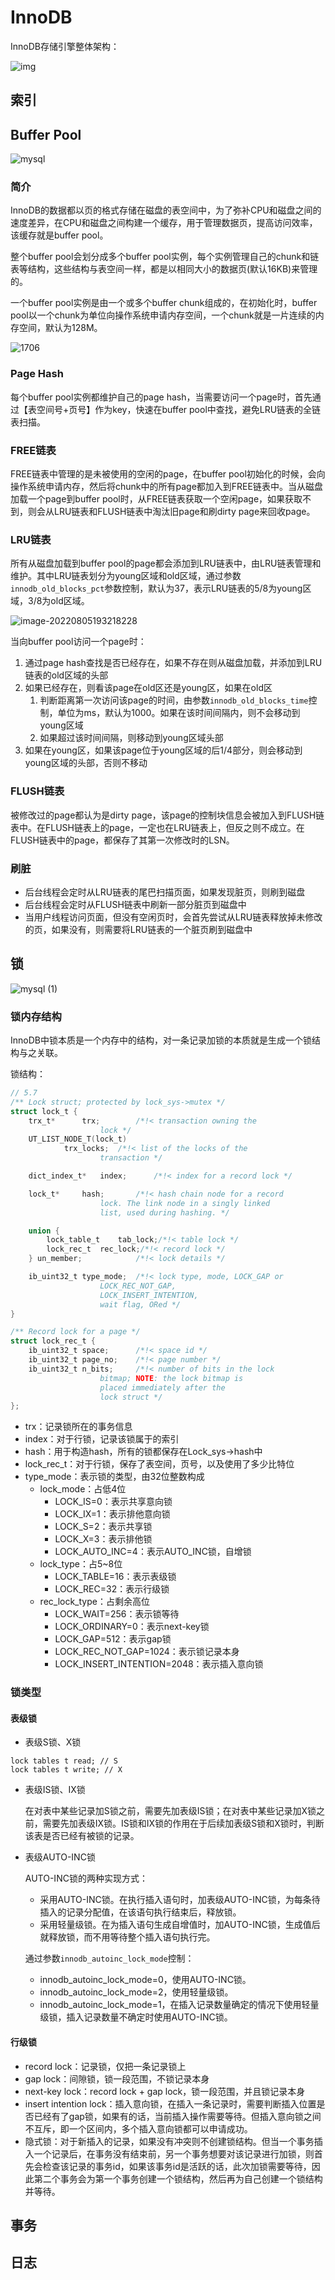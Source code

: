 # InnoDB

InnoDB存储引擎整体架构：

![img](https://qraffa-1304595678.cos.ap-guangzhou.myqcloud.com/img/innodb-architecture.png)

## 索引





## Buffer Pool

![mysql](D:\chromedownload\mysql.png)

### 简介

InnoDB的数据都以页的格式存储在磁盘的表空间中，为了弥补CPU和磁盘之间的速度差异，在CPU和磁盘之间构建一个缓存，用于管理数据页，提高访问效率，该缓存就是buffer pool。

整个buffer pool会划分成多个buffer pool实例，每个实例管理自己的chunk和链表等结构，这些结构与表空间一样，都是以相同大小的数据页(默认16KB)来管理的。

一个buffer pool实例是由一个或多个buffer chunk组成的，在初始化时，buffer pool以一个chunk为单位向操作系统申请内存空间，一个chunk就是一片连续的内存空间，默认为128M。

![1706](https://qraffa-1304595678.cos.ap-guangzhou.myqcloud.com/img/1706.png)

### Page Hash

每个buffer pool实例都维护自己的page hash，当需要访问一个page时，首先通过【表空间号+页号】作为key，快速在buffer pool中查找，避免LRU链表的全链表扫描。

### FREE链表

FREE链表中管理的是未被使用的空闲的page，在buffer pool初始化的时候，会向操作系统申请内存，然后将chunk中的所有page都加入到FREE链表中。当从磁盘加载一个page到buffer pool时，从FREE链表获取一个空闲page，如果获取不到，则会从LRU链表和FLUSH链表中淘汰旧page和刷dirty page来回收page。

### LRU链表

所有从磁盘加载到buffer pool的page都会添加到LRU链表中，由LRU链表管理和维护。其中LRU链表划分为young区域和old区域，通过参数`innodb_old_blocks_pct`参数控制，默认为37，表示LRU链表的5/8为young区域，3/8为old区域。

![image-20220805193218228](https://qraffa-1304595678.cos.ap-guangzhou.myqcloud.com/img/image-20220805193218228.png)

当向buffer pool访问一个page时：

1. 通过page hash查找是否已经存在，如果不存在则从磁盘加载，并添加到LRU链表的old区域的头部
2. 如果已经存在，则看该page在old区还是young区，如果在old区
   1. 判断距离第一次访问该page的时间，由参数`innodb_old_blocks_time`控制，单位为ms，默认为1000。如果在该时间间隔内，则不会移动到young区域
   2. 如果超过该时间间隔，则移动到young区域头部
3. 如果在young区，如果该page位于young区域的后1/4部分，则会移动到young区域的头部，否则不移动

### FLUSH链表

被修改过的page都认为是dirty page，该page的控制块信息会被加入到FLUSH链表中。在FLUSH链表上的page，一定也在LRU链表上，但反之则不成立。在FLUSH链表中的page，都保存了其第一次修改时的LSN。

### 刷脏

- 后台线程会定时从LRU链表的尾巴扫描页面，如果发现脏页，则刷到磁盘
- 后台线程会定时从FLUSH链表中刷新一部分脏页到磁盘中
- 当用户线程访问页面，但没有空闲页时，会首先尝试从LRU链表释放掉未修改的页，如果没有，则需要将LRU链表的一个脏页刷到磁盘中

## 锁

![mysql (1)](https://qraffa-1304595678.cos.ap-guangzhou.myqcloud.com/img/mysql%20(1).png)

### 锁内存结构

InnoDB中锁本质是一个内存中的结构，对一条记录加锁的本质就是生成一个锁结构与之关联。

锁结构：

```c
// 5.7
/** Lock struct; protected by lock_sys->mutex */
struct lock_t {
	trx_t*		trx;		/*!< transaction owning the
					lock */
	UT_LIST_NODE_T(lock_t)
			trx_locks;	/*!< list of the locks of the
					transaction */

	dict_index_t*	index;		/*!< index for a record lock */

	lock_t*		hash;		/*!< hash chain node for a record
					lock. The link node in a singly linked
					list, used during hashing. */

	union {
		lock_table_t	tab_lock;/*!< table lock */
		lock_rec_t	rec_lock;/*!< record lock */
	} un_member;			/*!< lock details */

	ib_uint32_t	type_mode;	/*!< lock type, mode, LOCK_GAP or
					LOCK_REC_NOT_GAP,
					LOCK_INSERT_INTENTION,
					wait flag, ORed */
}

/** Record lock for a page */
struct lock_rec_t {
	ib_uint32_t	space;		/*!< space id */
	ib_uint32_t	page_no;	/*!< page number */
	ib_uint32_t	n_bits;		/*!< number of bits in the lock
					bitmap; NOTE: the lock bitmap is
					placed immediately after the
					lock struct */
};
```

- trx：记录锁所在的事务信息
- index：对于行锁，记录该锁属于的索引
- hash：用于构造hash，所有的锁都保存在Lock_sys->hash中
- lock_rec_t：对于行锁，保存了表空间，页号，以及使用了多少比特位
- type_mode：表示锁的类型，由32位整数构成
  - lock_mode：占低4位
    - LOCK_IS=0：表示共享意向锁
    - LOCK_IX=1：表示排他意向锁
    - LOCK_S=2：表示共享锁
    - LOCK_X=3：表示排他锁
    - LOCK_AUTO_INC=4：表示AUTO_INC锁，自增锁
  - lock_type：占5~8位
    - LOCK_TABLE=16：表示表级锁
    - LOCK_REC=32：表示行级锁
  - rec_lock_type：占剩余高位
    - LOCK_WAIT=256：表示锁等待
    - LOCK_ORDINARY=0：表示next-key锁
    - LOCK_GAP=512：表示gap锁
    - LOCK_REC_NOT_GAP=1024：表示锁记录本身
    - LOCK_INSERT_INTENTION=2048：表示插入意向锁

### 锁类型

#### 表级锁

- 表级S锁、X锁

```mysql
lock tables t read; // S
lock tables t write; // X
```

- 表级IS锁、IX锁

  在对表中某些记录加S锁之前，需要先加表级IS锁；在对表中某些记录加X锁之前，需要先加表级IX锁。IS锁和IX锁的作用在于后续加表级S锁和X锁时，判断该表是否已经有被锁的记录。

- 表级AUTO-INC锁

  AUTO-INC锁的两种实现方式：

  - 采用AUTO-INC锁。在执行插入语句时，加表级AUTO-INC锁，为每条待插入的记录分配值，在该语句执行结束后，释放锁。
  - 采用轻量级锁。在为插入语句生成自增值时，加AUTO-INC锁，生成值后就释放锁，而不用等待整个插入语句执行完。

  通过参数`innodb_autoinc_lock_mode`控制：

  - innodb_autoinc_lock_mode=0，使用AUTO-INC锁。
  - innodb_autoinc_lock_mode=2，使用轻量级锁。
  - innodb_autoinc_lock_mode=1，在插入记录数量确定的情况下使用轻量级锁，插入记录数量不确定时使用AUTO-INC锁。

#### 行级锁

- record lock：记录锁，仅把一条记录锁上
- gap lock：间隙锁，锁一段范围，不锁记录本身
- next-key lock：record lock + gap lock，锁一段范围，并且锁记录本身
- insert intention lock：插入意向锁，在插入一条记录时，需要判断插入位置是否已经有了gap锁，如果有的话，当前插入操作需要等待。但插入意向锁之间不互斥，即一个区间内，多个插入意向锁都可以申请成功。
- 隐式锁：对于新插入的记录，如果没有冲突则不创建锁结构。但当一个事务插入一个记录后，在事务没有结束前，另一个事务想要对该记录进行加锁，则首先会检查该记录的事务id，如果该事务id是活跃的话，此次加锁需要等待，因此第二个事务会为第一个事务创建一个锁结构，然后再为自己创建一个锁结构并等待。

## 事务



## 日志




